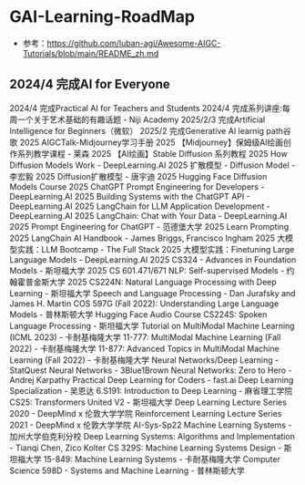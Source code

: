 # GAI-Learning-RoadMap
- 参考：https://github.com/luban-agi/Awesome-AIGC-Tutorials/blob/main/README_zh.md
## 2024/4 完成AI for Everyone 
2024/4 完成Practical AI for Teachers and Students
2024/4 完成系列讲座:每周一个关于艺术基础的有趣话题 - Niji Academy
2025/2/3 完成Artificial Intelligence for Beginners（微软）
2025/2 完成Generative AI learnig path谷歌 
2025 AIGCTalk-Midjourney学习手册
2025 【Midjourney】保姆级AI绘画创作系列教学课程 - 莱森
2025 【AI绘画】Stable Diffusion 系列教程
2025 How Diffusion Models Work - DeepLearning.AI 
2025 扩散模型 - Diffusion Model - 李宏毅
2025 Diffusion扩散模型 - 唐宇迪
2025 Hugging Face Diffusion Models Course
2025 ChatGPT Prompt Engineering for Developers - DeepLearning.AI
2025 Building Systems with the ChatGPT API - DeepLearning.AI
2025 LangChain for LLM Application Development - DeepLearning.AI
2025 LangChain: Chat with Your Data - DeepLearning.AI
2025 Prompt Engineering for ChatGPT - 范德堡大学
2025 Learn Prompting
2025 LangChain AI Handbook - James Briggs, Francisco Ingham
2025 大模型实践：LLM Bootcamp - The Full Stack
2025 大模型实践：Finetuning Large Language Models - DeepLearning.AI
2025 CS324 - Advances in Foundation Models - 斯坦福大学
2025 CS 601.471/671 NLP: Self-supervised Models - 约翰霍普金斯大学
2025 CS224N: Natural Language Processing with Deep Learning - 斯坦福大学
Speech and Language Processing - Dan Jurafsky and James H. Martin
COS 597G (Fall 2022): Understanding Large Language Models - 普林斯顿大学
Hugging Face Audio Course
CS224S: Spoken Language Processing - 斯坦福大学
Tutorial on MultiModal Machine Learning (ICML 2023) - 卡耐基梅隆大学
11-777: MultiModal Machine Learning (Fall 2022) - 卡耐基梅隆大学
11-877: Advanced Topics in MultiModal Machine Learning (Fall 2022) - 卡耐基梅隆大学
Neural Networks/Deep Learning - StatQuest
Neural Networks - 3Blue1Brown
Neural Networks: Zero to Hero - Andrej Karpathy
Practical Deep Learning for Coders - fast.ai
Deep Learning Specialization - 吴恩达
6.S191: Introduction to Deep Learning - 麻省理工学院 
CS25: Transformers United V2 - 斯坦福大学
Deep Learning Lecture Series 2020 - DeepMind x 伦敦大学学院
Reinforcement Learning Lecture Series 2021 - DeepMind x 伦敦大学学院 
AI-Sys-Sp22 Machine Learning Systems - 加州大学伯克利分校
Deep Learning Systems: Algorithms and Implementation - Tianqi Chen, Zico Kolter
CS 329S: Machine Learning Systems Design - 斯坦福大学
15-849: Machine Learning Systems - 卡耐基梅隆大学
Computer Science 598D - Systems and Machine Learning - 普林斯顿大学
